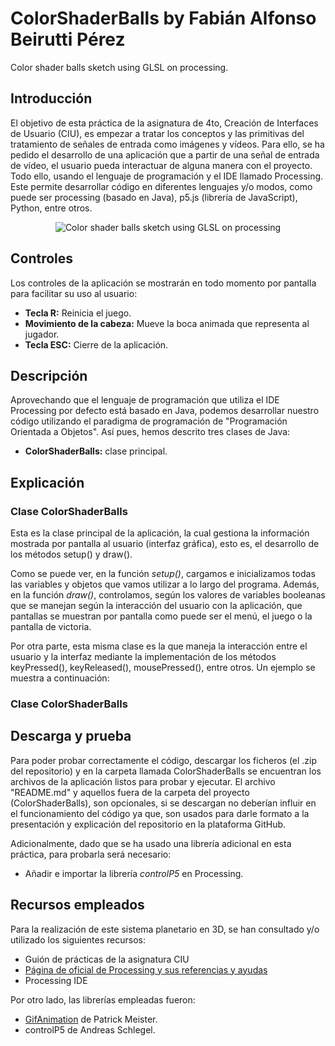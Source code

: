 # ColorShaderBalls by Fabián Alfonso Beirutti Pérez
Color shader balls sketch using GLSL on processing.

## Introducción
El objetivo de esta práctica de la asignatura de 4to, Creación de Interfaces de Usuario (CIU), es empezar a tratar los conceptos y las primitivas del tratamiento de señales de entrada como imágenes y vídeos. Para ello, se ha pedido el desarrollo de una aplicación que a partir de una señal de entrada de vídeo, el usuario pueda interactuar de alguna manera con el proyecto. Todo ello, usando el lenguaje de programación y el IDE llamado Processing. Este permite desarrollar código en diferentes lenguajes y/o modos, como puede ser processing (basado en Java), p5.js (librería de JavaScript), Python, entre otros.
<p align="center"><img src="/colorShaderBalls.gif" alt="Color shader balls sketch using GLSL on processing"></img></p>

## Controles
Los controles de la aplicación se mostrarán en todo momento por pantalla para facilitar su uso al usuario:
- **Tecla R:** Reinicia el juego.
- **Movimiento de la cabeza:** Mueve la boca animada que representa al jugador.
- **Tecla ESC:** Cierre de la aplicación.

## Descripción
Aprovechando que el lenguaje de programación que utiliza el IDE Processing por defecto está basado en Java, podemos desarrollar nuestro código utilizando el paradigma de programación de "Programación Orientada a Objetos". Así pues, hemos descrito tres clases de Java:
- **ColorShaderBalls:** clase principal.

## Explicación
### Clase ColorShaderBalls
Esta es la clase principal de la aplicación, la cual gestiona la información mostrada por pantalla al usuario (interfaz gráfica), esto es, el desarrollo de los métodos setup() y draw().

Como se puede ver, en la función *setup()*, cargamos e inicializamos todas las variables y objetos que vamos utilizar a lo largo del programa. Además, en la función *draw()*, controlamos, según los valores de variables booleanas que se manejan según la interacción del usuario con la aplicación, que pantallas se muestran por pantalla como puede ser el menú, el juego o la pantalla de victoria.

Por otra parte, esta misma clase es la que maneja la interacción entre el usuario y la interfaz mediante la implementación de los métodos keyPressed(), keyReleased(), mousePressed(), entre otros. Un ejemplo se muestra a continuación:

### Clase ColorShaderBalls

## Descarga y prueba
Para poder probar correctamente el código, descargar los ficheros (el .zip del repositorio) y en la carpeta llamada ColorShaderBalls se encuentran los archivos de la aplicación listos para probar y ejecutar. El archivo "README.md" y aquellos fuera de la carpeta del proyecto (ColorShaderBalls), son opcionales, si se descargan no deberían influir en el funcionamiento del código ya que, son usados para darle formato a la presentación y explicación del repositorio en la plataforma GitHub.

Adicionalmente, dado que se ha usado una librería adicional en esta práctica, para probarla será necesario:
- Añadir e importar la librería *controlP5* en Processing.

## Recursos empleados
Para la realización de este sistema planetario en 3D, se han consultado y/o utilizado los siguientes recursos:
* Guión de prácticas de la asignatura CIU
* <a href="https://processing.org">Página de oficial de Processing y sus referencias y ayudas</a>
* Processing IDE

Por otro lado, las librerías empleadas fueron:
* <a href="https://github.com/extrapixel/gif-animation">GifAnimation</a> de Patrick Meister.
* controlP5 de Andreas Schlegel.
